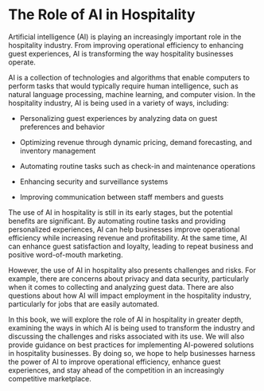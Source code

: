 The Role of AI in Hospitality
===========================================

Artificial intelligence (AI) is playing an increasingly important role in the hospitality industry. From improving operational efficiency to enhancing guest experiences, AI is transforming the way hospitality businesses operate.

AI is a collection of technologies and algorithms that enable computers to perform tasks that would typically require human intelligence, such as natural language processing, machine learning, and computer vision. In the hospitality industry, AI is being used in a variety of ways, including:

* Personalizing guest experiences by analyzing data on guest preferences and behavior

* Optimizing revenue through dynamic pricing, demand forecasting, and inventory management

* Automating routine tasks such as check-in and maintenance operations

* Enhancing security and surveillance systems

* Improving communication between staff members and guests

The use of AI in hospitality is still in its early stages, but the potential benefits are significant. By automating routine tasks and providing personalized experiences, AI can help businesses improve operational efficiency while increasing revenue and profitability. At the same time, AI can enhance guest satisfaction and loyalty, leading to repeat business and positive word-of-mouth marketing.

However, the use of AI in hospitality also presents challenges and risks. For example, there are concerns about privacy and data security, particularly when it comes to collecting and analyzing guest data. There are also questions about how AI will impact employment in the hospitality industry, particularly for jobs that are easily automated.

In this book, we will explore the role of AI in hospitality in greater depth, examining the ways in which AI is being used to transform the industry and discussing the challenges and risks associated with its use. We will also provide guidance on best practices for implementing AI-powered solutions in hospitality businesses. By doing so, we hope to help businesses harness the power of AI to improve operational efficiency, enhance guest experiences, and stay ahead of the competition in an increasingly competitive marketplace.
